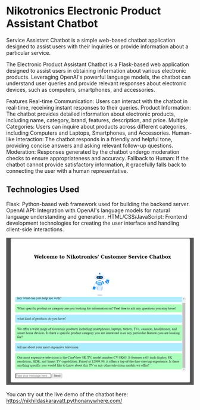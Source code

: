 # Nikotronics Electronic Product Assistant Chatbot

Service Assistant Chatbot is a simple web-based chatbot application designed to assist users with their inquiries or provide information about a particular service.

The Electronic Product Assistant Chatbot is a Flask-based web application designed to assist users in obtaining information about various electronic products. Leveraging OpenAI's powerful language models, the chatbot can understand user queries and provide relevant responses about electronic devices, such as computers, smartphones, and accessories.

Features
Real-time Communication: Users can interact with the chatbot in real-time, receiving instant responses to their queries.
Product Information: The chatbot provides detailed information about electronic products, including name, category, brand, features, description, and price.
Multiple Categories: Users can inquire about products across different categories, including Computers and Laptops, Smartphones, and Accessories.
Human-like Interaction: The chatbot responds in a friendly and helpful tone, providing concise answers and asking relevant follow-up questions.
Moderation: Responses generated by the chatbot undergo moderation checks to ensure appropriateness and accuracy.
Fallback to Human: If the chatbot cannot provide satisfactory information, it gracefully falls back to connecting the user with a human representative.

## Technologies Used
Flask: Python-based web framework used for building the backend server.
OpenAI API: Integration with OpenAI's language models for natural language understanding and generation.
HTML/CSS/JavaScript: Frontend development technologies for creating the user interface and handling client-side interactions.

![Chatbot Screenshot](https://github.com/NDK22/Nikotronics-Chatbot-Assistant/blob/main/eg.png)

You can try out the live demo of the chatbot here: https://nikhildaskaravatt.pythonanywhere.com/ 

